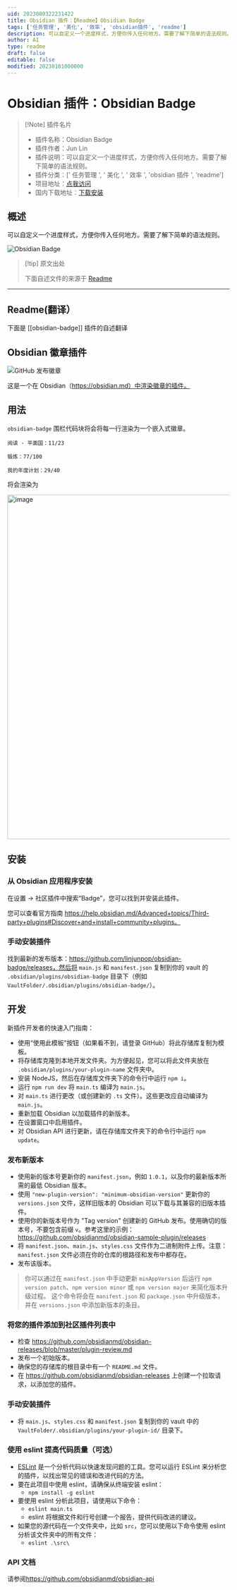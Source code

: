 ```yaml
---
uid: 2023080322231422
title: Obsidian 插件：【Readme】Obsidian Badge
tags: ['任务管理', '美化', '效率', 'obsidian插件', 'readme']
description: 可以自定义一个进度样式，方便你传入任何地方。需要了解下简单的语法规则。
author: AI
type: readme
draft: false
editable: false
modified: 20230101000000
---
```


# Obsidian 插件：Obsidian Badge

> [!Note] 插件名片
> - 插件名称：Obsidian Badge
> - 插件作者：Jun Lin
> - 插件说明：可以自定义一个进度样式，方便你传入任何地方。需要了解下简单的语法规则。
> - 插件分类：[' 任务管理 ', ' 美化 ', ' 效率 ', 'obsidian 插件 ', 'readme']
> - 项目地址：[点我访问](https://github.com/linjunpop/obsidian-badge)
> - 国内下载地址：[下载安装](https://pkmer.cn/products/plugin/pluginMarket/?obsidian-badge)

## 概述

可以自定义一个进度样式，方便你传入任何地方。需要了解下简单的语法规则。

![Obsidian Badge](https://cdn.pkmer.cn/covers/obsidian-badge.PNG!pkmer)

> [!tip] 原文出处
>
>下面自述文件的来源于 [Readme](https://ghproxy.net/https://raw.githubusercontent.com/linjunpop/obsidian-badge/master/README.md)
>

---

## Readme(翻译）

下面是 [[obsidian-badge]] 插件的自述翻译

## Obsidian 徽章插件

![GitHub 发布徽章](https://badgen.net/github/release/linjunpop/obsidian-badge)

这是一个在 Obsidian（<https://obsidian.md）中渲染徽章的插件。>

## 用法

`obsidian-badge` 围栏代码块将会将每一行渲染为一个嵌入式徽章。

```obsidian-badge
阅读 - 平面国：11/23

锻炼：77/100
```

```obsidian-badge
我的年度计划：29/40
```

将会渲染为

<img width="781" alt="image" src="https://user-images.githubusercontent.com/214616/164978149-e968feab-d43c-459f-9180-31ba6a8dce4e.png">

## 安装

### 从 Obsidian 应用程序安装

在设置 -> 社区插件中搜索“Badge”，您可以找到并安装此插件。

您可以查看官方指南 <https://help.obsidian.md/Advanced+topics/Third-party+plugins#Discover+and+install+community+plugins。>

### 手动安装插件

找到最新的发布版本：<https://github.com/linjunpop/obsidian-badge/releases，然后将> `main.js` 和 `manifest.json` 复制到你的 vault 的 `.obsidian/plugins/obsidian-badge` 目录下（例如 `VaultFolder/.obsidian/plugins/obsidian-badge/`）。

## 开发

新插件开发者的快速入门指南：

- 使用“使用此模板”按钮（如果看不到，请登录 GitHub）将此存储库复制为模板。
- 将存储库克隆到本地开发文件夹。为方便起见，您可以将此文件夹放在 `.obsidian/plugins/your-plugin-name` 文件夹中。
- 安装 NodeJS，然后在存储库文件夹下的命令行中运行 `npm i`。
- 运行 `npm run dev` 将 `main.ts` 编译为 `main.js`。
- 对 `main.ts` 进行更改（或创建新的 `.ts` 文件）。这些更改应自动编译为 `main.js`。
- 重新加载 Obsidian 以加载插件的新版本。
- 在设置窗口中启用插件。
- 对 Obsidian API 进行更新，请在存储库文件夹下的命令行中运行 `npm update`。

### 发布新版本

- 使用新的版本号更新你的 `manifest.json`，例如 `1.0.1`，以及你的最新版本所需的最低 Obsidian 版本。
- 使用 `"new-plugin-version": "minimum-obsidian-version"` 更新你的 `versions.json` 文件，这样旧版本的 Obsidian 可以下载与其兼容的旧版本插件。
- 使用你的新版本号作为 "Tag version" 创建新的 GitHub 发布。使用确切的版本号，不要包含前缀 `v`。参考这里的示例：<https://github.com/obsidianmd/obsidian-sample-plugin/releases>
- 将 `manifest.json`、`main.js`、`styles.css` 文件作为二进制附件上传。注意：`manifest.json` 文件必须在你的仓库的根路径和发布中都存在。
- 发布该版本。

> 你可以通过在 `manifest.json` 中手动更新 `minAppVersion` 后运行 `npm version patch`、`npm version minor` 或 `npm version major` 来简化版本升级过程。
> 这个命令将会在 `manifest.json` 和 `package.json` 中升级版本，并在 `versions.json` 中添加新版本的条目。

### 将您的插件添加到社区插件列表中

- 检查 <https://github.com/obsidianmd/obsidian-releases/blob/master/plugin-review.md>
- 发布一个初始版本。
- 确保您的存储库的根目录中有一个 `README.md` 文件。
- 在 <https://github.com/obsidianmd/obsidian-releases> 上创建一个拉取请求，以添加您的插件。

### 手动安装插件

- 将 `main.js`、`styles.css` 和 `manifest.json` 复制到你的 vault 中的 `VaultFolder/.obsidian/plugins/your-plugin-id/` 目录下。

### 使用 eslint 提高代码质量（可选）

- [ESLint](https://eslint.org/) 是一个分析代码以快速发现问题的工具。您可以运行 ESLint 来分析您的插件，以找出常见的错误和改进代码的方法。
- 要在此项目中使用 eslint，请确保从终端安装 eslint：
  - `npm install -g eslint`
- 要使用 eslint 分析此项目，请使用以下命令：
  - `eslint main.ts`
  - eslint 将根据文件和行号创建一个报告，提供代码改进的建议。
- 如果您的源代码在一个文件夹中，比如 `src`，您可以使用以下命令使用 eslint 分析该文件夹中的所有文件：
  - `eslint .\src\`

### API 文档

请参阅<https://github.com/obsidianmd/obsidian-api>
